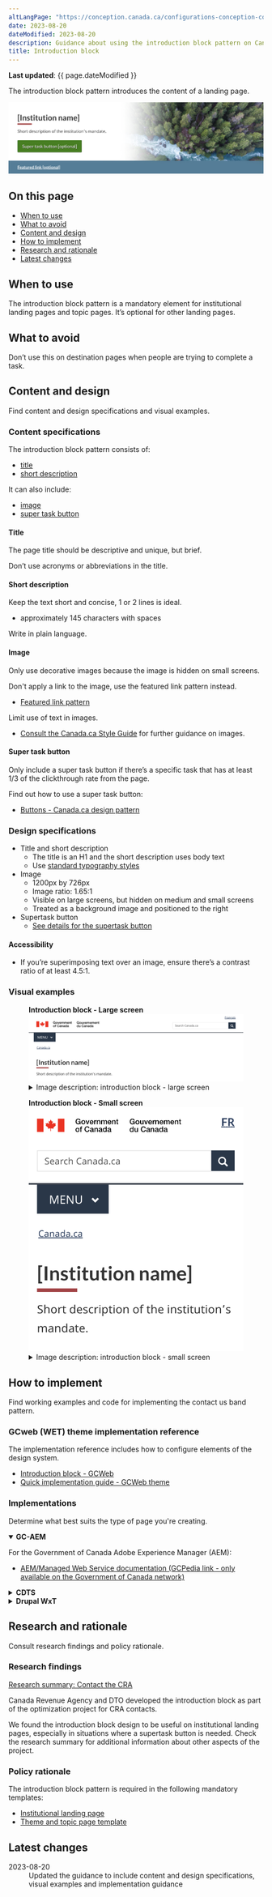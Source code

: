 ```yaml
---
altLangPage: "https://conception.canada.ca/configurations-conception-communes/block-introduction.html"
date: 2023-08-20
dateModified: 2023-08-20
description: Guidance about using the introduction block pattern on Canada.ca.
title: Introduction block
---
```

<p><strong>Last updated</strong>: {{ page.dateModified }}</p>
<p>The introduction block pattern introduces the content of a landing page.</p>
<div class="pattern-demo mrgn-tp-lg mrgn-bttm-xl"><img src="../images/intro-block-full-en.png" class="img-responsive" alt="" /></div>
<section>
    <h2>On this page</h2>
    <ul>
        <li><a href="#use">When to use</a></li>
        <li><a href="#avoid">What to avoid</a></li>
        <li><a href="#design">Content and design</a></li>
        <li><a href="#implement">How to implement</a></li>
        <li><a href="#research">Research and rationale</a></li>
        <li><a href="#latest">Latest changes</a></li>
    </ul>
</section>
<section>
    <h2 id="use">When to use</h2>
    <p>The introduction block pattern is a mandatory element for institutional landing pages and topic pages. It’s optional for other landing pages.</p>
</section>
<section>
    <h2 id="avoid">What to avoid</h2>
    <p>Don’t use this on destination pages when people are trying to complete a task.</p>
</section>
<section>
    <h2 id="design">Content and design</h2>
    <p>Find content and design specifications and visual examples.</p>
    <h3>Content specifications</h3>
    <p>The introduction block pattern consists of:</p>
    <ul>
        <li><a href="#title">title</a></li>
        <li><a href="#short-desc">short description</a></li>
    </ul>
    <p>It can also include:</p>
    <ul>
        <li><a href="#image">image</a></li>
        <li><a href="#super-task">super task button</a></li>
    </ul>
    <h4 id="title">Title</h4>
    <p>The page title should be descriptive and unique, but brief.</p>
    <p>Don’t use acronyms or abbreviations in the title.</p>
    <h4 id="short-desc">Short description</h4>
    <p>Keep the text short and concise, 1 or 2 lines is ideal.</p>
    <ul>
        <li>approximately 145 characters with spaces</li>
    </ul>
    <p>Write in plain language.</p>
    <h4 id="image">Image</h4>
    <p>Only use decorative images because the image is hidden on small screens.</p>
    <p>Don't apply a link to the image, use the featured link pattern instead.</p>
    <ul>
        <li><a href="./featured-link.html">Featured link pattern</a></li>
    </ul>
    <p>Limit use of text in images.</p>
    <ul>
        <li><a href="http://www.canada.ca/en/treasury-board-secretariat/services/government-communications/canada-content-style-guide.html">Consult the Canada.ca Style Guide</a> for further guidance on images.</li>
    </ul>
    <h4 id="super-task">Super task button</h4>
    <p>Only include a super task button if there’s a specific task that has at least 1/3 of the clickthrough rate from the page.</p>
    <p>Find out how to use a super task button:</p>
    <ul>
        <li><a href="https://design.canada.ca/common-design-patterns/buttons.html">Buttons - Canada.ca design pattern</a></li>
    </ul>
    <h3>Design specifications</h3>
    <ul>
        <li>
            Title and short description
            <ul>
                <li>The title is an H1 and the short description uses body text</li>
                <li>Use <a href="https://design.canada.ca/styles/typography.html">standard typography styles</a></li>
            </ul>
        </li>
        <li>
            Image
            <ul>
                <li>1200px by 726px</li>
                <li>Image ratio: 1.65:1</li>
                <li>Visible on large screens, but hidden on medium and small screens</li>
                <li>Treated as a background image and positioned to the right</li>
            </ul>
        </li>
        <li>
            Supertask button
            <ul>
                <li><a href="https://design.canada.ca/common-design-patterns/buttons.html#action">See details for the supertask button</a></li>
            </ul>
        </li>
    </ul>
    <h4>Accessibility</h4>
    <ul>
        <li>If you’re superimposing text over an image, ensure there’s a contrast ratio of at least 4.5:1.</li>
    </ul>
    <h3>Visual examples</h3>
    <div class="pattern-demo mrgn-tp-md mrgn-bttm-md">
        <figure class="mrgn-tp-md mrgn-bttm-lg">
            <figcaption><b>Introduction block - Large screen</b></figcaption>
            <img src="../images/intro-block-en.png" class="img-responsive" alt="Introduction block pattern for large screens. Text version below:" />
            <details>
                <summary class="wb-toggle" data-toggle='{"print":"on"}'>Image description: introduction block - large screen</summary>
                <p>The introduction block appears below the global header and the Canada.ca breadcrumb. It consists of an h1 for Institution name and a short description of the institution’s mandate.</p>
            </details>
        </figure>
    </div>
    <div class="pattern-demo mrgn-tp-md mrgn-bttm-md">
        <figure class="mrgn-tp-md mrgn-bttm-lg">
            <figcaption><b>Introduction block - Small screen</b></figcaption>
            <img src="../images/intro-block-sm-en.png" class="img-responsive" alt="Introduction block pattern for small screens. Text version below:" />
            <details>
                <summary class="wb-toggle" data-toggle='{"print":"on"}'>Image description: introduction block - small screen </summary>
                <p>The introduction block appears below the global header and the Canada.ca breadcrumb. It consists of an h1 for Institution name and a short description of the institution’s mandate.</p>
            </details>
        </figure>
    </div>
</section>
<section>
    <h2 id="implement">How to implement</h2>
    <p>Find working examples and code for implementing the contact us band pattern.</p>
    <h3>GCweb (WET) theme implementation reference</h3>
    <p>The implementation reference includes how to configure elements of the design system.</p>
    <ul>
        <li><a href="">Introduction block - GCWeb</a></li>
        <li><a href="https://wet-boew.github.io/GCWeb/docs/implementing-en.html">Quick implementation guide - GCWeb theme</a></li>
    </ul>    <h3>Implementations</h3>
    <p>Determine what best suits the type of page you're creating.</p>
    <div class="row">
        <div class="col-md-8">
            <div class="wb-tabs mrgn-tp-lg">
                <div class="tabpanels">
                    <details id="004" open="open">
                        <summary><strong>GC-AEM</strong></summary>
                        <p class="mrgn-tp-lg">For the Government of Canada Adobe Experience Manager (AEM):</p>
                        <ul>
                            <li><a href="https://www.gcpedia.gc.ca/wiki/AEM_GC-specific_Documentation_6.5">AEM/Managed Web Service documentation (GCPedia link - only available on the Government of Canada network)</a></li>
                        </ul>
                    </details>
                    <details id="005">
                        <summary><strong>CDTS</strong></summary>
                        <p class="mrgn-tp-lg">For the Centrally Deployed Templates Solution (CDTS):</p>
                        <ul>
                            <li><a href="https://cenw-wscoe.github.io/sgdc-cdts/docs/index-en.html">CDTS documentation</a></li>
                        </ul>
                    </details>
                    <details id="006">
                        <summary><strong>Drupal WxT</strong></summary>
                        <p class="mrgn-tp-lg">For Drupal WxT:</p>
                        <ul>
                            <li><a href="https://drupalwxt.github.io/">Drupal WxT documentation</a></li>
                        </ul>
                    </details>
                </div>
            </div>
        </div>
    </div>
</section>
<section>
    <h2 id="research">Research and rationale</h2>
    <p>Consult research findings and policy rationale.</p>
    <h3>Research findings</h3>
    <p><a href="https://blog.canada.ca/research-summaries/cra-contact-us-research-summary.html">Research summary: Contact the CRA</a></p>
    <p>Canada Revenue Agency and DTO developed the introduction block as part of the optimization project for CRA contacts.</p>
    <p>
        We found the introduction block design to be useful on institutional landing pages, especially in situations where a supertask button is needed. Check the research summary for additional information about other aspects of the
        project.
    </p>
    <h3>Policy rationale</h3>
    <p>The introduction block pattern is required in the following mandatory templates:</p>
    <ul>
        <li><a href="https://design.canada.ca/mandatory-templates/institutional-profile-pages.html">Institutional landing page</a></li>
        <li><a href="https://design.canada.ca/mandatory-templates/theme-topic.html">Theme and topic page template</a></li>
    </ul>
</section>
<section>
    <h2 id="latest">Latest changes</h2>
    <dl class="dl-horizontal">
        <dt>
            <time datetime="2023-08-20" class="link-muted">2023-08-20</time>
        </dt>
        <dd>Updated the guidance to include content and design specifications, visual examples and implementation guidance</dd>
    </dl>
</section>
